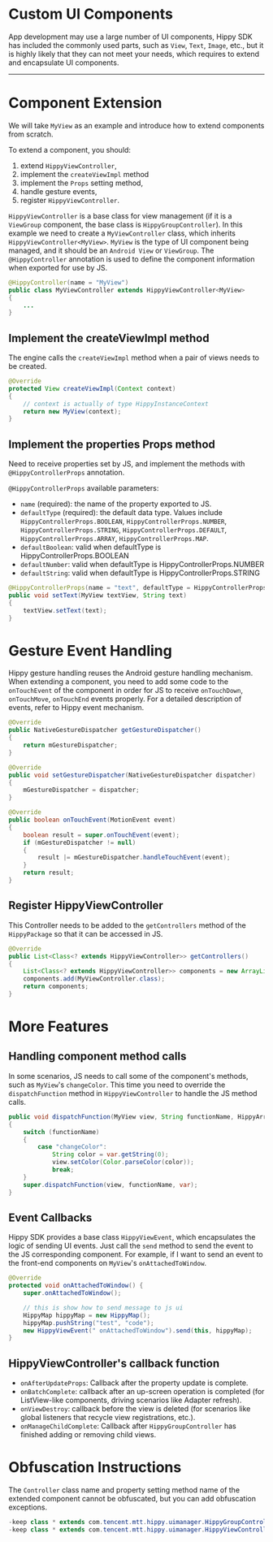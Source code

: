 # Custom UI Components

App development may use a large number of UI components, Hippy SDK has included the commonly used parts, such as `View`, `Text`, `Image`, etc., but it is highly likely that they can not meet your needs, which requires to extend and encapsulate UI components.

---

# Component Extension

We will take `MyView` as an example and introduce how to extend components from scratch.

To extend a component, you should:

1. extend `HippyViewController`,
2. implement the `createViewImpl` method
3. implement the `Props` setting method,
4. handle gesture events,
5. register `HippyViewController`.

`HippyViewController` is a base class for view management (if it is a `ViewGroup` component, the base class is `HippyGroupController`).
In this example we need to create a `MyViewController` class, which inherits `HippyViewController<MyView>`. `MyView` is the type of UI component being managed, and it should be an `Android View` or `ViewGroup`. The `@HippyController` annotation is used to define the component information when exported for use by JS.

```java
@HippyController(name = "MyView")
public class MyViewController extends HippyViewController<MyView>
{
    ...
}
```

## Implement the createViewImpl method

The engine calls the `createViewImpl` method when a pair of views needs to be created.

``` java
@Override
protected View createViewImpl(Context context)
{
    // context is actually of type HippyInstanceContext
    return new MyView(context);
}
```

## Implement the properties Props method

Need to receive properties set by JS, and implement the methods with `@HippyControllerProps` annotation.

`@HippyControllerProps` available parameters:

- `name` (required): the name of the property exported to JS.
- `defaultType` (required): the default data type. Values include `HippyControllerProps.BOOLEAN`, `HippyControllerProps.NUMBER`, `HippyControllerProps.STRING`, `HippyControllerProps.DEFAULT`, `HippyControllerProps.ARRAY`, `HippyControllerProps.MAP`.
- `defaultBoolean`: valid when defaultType is HippyControllerProps.BOOLEAN
- `defaultNumber`: valid when defaultType is HippyControllerProps.NUMBER
- ``defaultString``: valid when defaultType is HippyControllerProps.STRING

```java
@HippyControllerProps(name = "text", defaultType = HippyControllerProps.STRING, defaultString = "")
public void setText(MyView textView, String text)
{
    textView.setText(text);
}
```

# Gesture Event Handling

Hippy gesture handling  reuses the Android gesture handling mechanism. When extending a component, you need to add some code to the `onTouchEvent` of the component in order for JS to receive `onTouchDown`, `onTouchMove`, `onTouchEnd` events properly. For a detailed description of events, refer to Hippy event mechanism.

``` java
@Override
public NativeGestureDispatcher getGestureDispatcher()
{
    return mGestureDispatcher;
}

@Override
public void setGestureDispatcher(NativeGestureDispatcher dispatcher)
{
    mGestureDispatcher = dispatcher;
}

@Override
public boolean onTouchEvent(MotionEvent event)
{
    boolean result = super.onTouchEvent(event);
    if (mGestureDispatcher != null)
    {
        result |= mGestureDispatcher.handleTouchEvent(event);
    }
    return result;
}
```

## Register HippyViewController

This Controller needs to be added to the `getControllers` method of the `HippyPackage` so that it can be accessed in JS.

``` java
@Override
public List<Class<? extends HippyViewController>> getControllers()
{
    List<Class<? extends HippyViewController>> components = new ArrayList<>();
    components.add(MyViewController.class);
    return components;
}
```

# More Features

## Handling component method calls

In some scenarios, JS needs to call some of the component's methods, such as `MyView`'s `changeColor`. This time you need to override the `dispatchFunction` method in `HippyViewController` to handle the JS method calls.

```java
public void dispatchFunction(MyView view, String functionName, HippyArray var)
{
    switch (functionName)
    {
        case "changeColor":
            String color = var.getString(0);
            view.setColor(Color.parseColor(color));
            break;
    }
    super.dispatchFunction(view, functionName, var);
}
```

## Event Callbacks

Hippy SDK provides a base class `HippyViewEvent`, which encapsulates the logic of sending UI events. Just call the `send` method to send the event to the JS corresponding component. For example, if I want to send an event to the front-end components on `MyView`'s `onAttachedToWindow`.

```java
@Override
protected void onAttachedToWindow() {
    super.onAttachedToWindow();

    // this is show how to send message to js ui
    HippyMap hippyMap = new HippyMap();
    hippyMap.pushString("test", "code");
    new HippyViewEvent(" onAttachedToWindow").send(this, hippyMap);
}
```

## HippyViewController's callback function

- `onAfterUpdateProps`: Callback after the property update is complete.
- `onBatchComplete`: callback after an up-screen operation is completed (for ListView-like components, driving scenarios like Adapter refresh).
- `onViewDestroy`: callback before the view is deleted (for scenarios like global listeners that recycle view registrations, etc.).
- `onManageChildComplete`: Callback after `HippyGroupController` has finished adding or removing child views.

# Obfuscation Instructions

The `Controller` class name and property setting method name of the extended component cannot be obfuscated, but you can add obfuscation exceptions.

```java
-keep class * extends com.tencent.mtt.hippy.uimanager.HippyGroupController{ public *;}
-keep class * extends com.tencent.mtt.hippy.uimanager.HippyViewController{ public *;}
```
